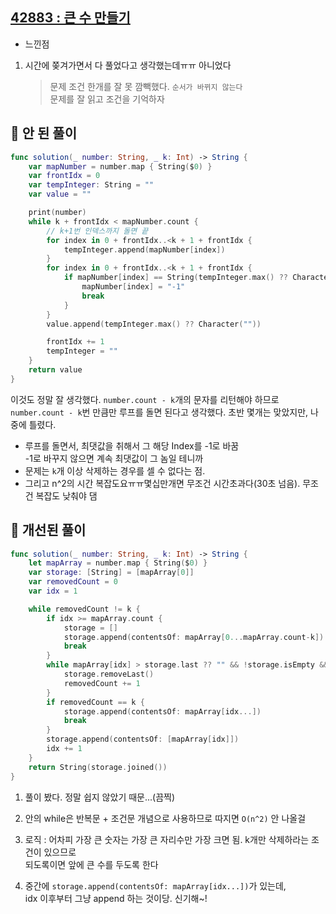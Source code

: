 ## [42883 : 큰 수 만들기](https://programmers.co.kr/learn/courses/30/lessons/42883)

- 느낀점

1. 시간에 쫒겨가면서 다 풀었다고 생각했는데ㅠㅠ 아니었다 </br>
   > 문제 조건 한개를 잘 못 깜빽했다. `순서가 바뀌지 않는다` </br>
   > 문제를 잘 읽고 조건을 기억하자

## 📌 안 된 풀이

```swift
func solution(_ number: String, _ k: Int) -> String {
    var mapNumber = number.map { String($0) }
    var frontIdx = 0
    var tempInteger: String = ""
    var value = ""

    print(number)
    while k + frontIdx < mapNumber.count {
        // k+1번 인덱스까지 돌면 끝
        for index in 0 + frontIdx..<k + 1 + frontIdx {
            tempInteger.append(mapNumber[index])
        }
        for index in 0 + frontIdx..<k + 1 + frontIdx {
            if mapNumber[index] == String(tempInteger.max() ?? Character("")) {
                mapNumber[index] = "-1"
                break
            }
        }
        value.append(tempInteger.max() ?? Character(""))

        frontIdx += 1
        tempInteger = ""
    }
    return value
}
```

이것도 정말 잘 생각했다. `number.count - k`개의 문자를 리턴해야 하므로 </br>
`number.count - k`번 만큼만 루프를 돌면 된다고 생각했다.
초반 몇개는 맞았지만, 나중에 틀렸다.

- 루프를 돌면서, 최댓값을 취해서 그 해당 Index를 -1로 바꿈 </br>
  -1로 바꾸지 않으면 계속 최댓값이 그 놈일 테니까
- 문제는 `k`개 이상 삭제하는 경우를 셀 수 없다는 점.
- 그리고 n^2의 시간 복잡도요ㅠㅠ몇십만개면 무조건 시간초과다(30초 넘음). 무조건 복잡도 낮춰야 댐

## 📌 개선된 풀이

```swift
func solution(_ number: String, _ k: Int) -> String {
    let mapArray = number.map { String($0) }
    var storage: [String] = [mapArray[0]]
    var removedCount = 0
    var idx = 1

    while removedCount != k {
        if idx >= mapArray.count {
            storage = []
            storage.append(contentsOf: mapArray[0...mapArray.count-k])
            break
        }
        while mapArray[idx] > storage.last ?? "" && !storage.isEmpty && removedCount != k {
            storage.removeLast()
            removedCount += 1
        }
        if removedCount == k {
            storage.append(contentsOf: mapArray[idx...])
            break
        }
        storage.append(contentsOf: [mapArray[idx]])
        idx += 1
    }
    return String(storage.joined())
}
```

1. 풀이 봤다. 정말 쉽지 않았기 때문...(끔찍)
2. 안의 while은 반복문 + 조건문 개념으로 사용하므로 따지면 `O(n^2)` 안 나올걸
3. 로직 : 어차피 가장 큰 숫자는 가장 큰 자리수만 가장 크면 됨. k개만 삭제하라는 조건이 있으므로 </br>
   되도록이면 앞에 큰 수를 두도록 한다

4. 중간에 `storage.append(contentsOf: mapArray[idx...])`가 있는데, </br>
   idx 이후부터 그냥 append 하는 것이당. 신기해~!
